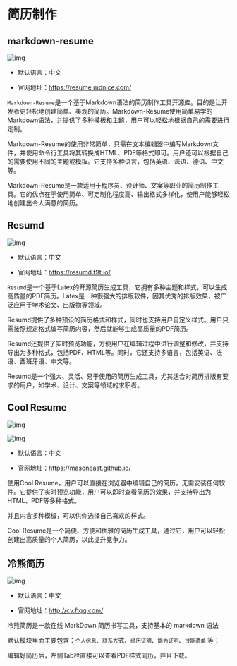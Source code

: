 # 简历制作

## markdown-resume

![img](/images/html/css-frame/other/resume/10004.png)

- 默认语言：中文

- 官网地址：https://resume.mdnice.com/

`Markdown-Resume`是一个基于Markdown语法的简历制作工具开源库。目的是让开发者更轻松地创建简单、美观的简历。Markdown-Resume使用简单易学的Markdown语法，并提供了多种模板和主题，用户可以轻松地根据自己的需要进行定制。

Markdown-Resume的使用非常简单，只需在文本编辑器中编写Markdown文件，并使用命令行工具将其转换成HTML、PDF等格式即可。用户还可以根据自己的需要使用不同的主题或模板。它支持多种语言，包括英语、法语、德语、中文等。

Markdown-Resume是一款适用于程序员、设计师、文案等职业的简历制作工具。它的优点在于使用简单、可定制化程度高、输出格式多样化，使用户能够轻松地创建出令人满意的简历。





## Resumd

![img](/images/html/css-frame/other/resume/10005.png)

- 默认语言：中文

- 官网地址：https://resumd.t9t.io/

`Resumd`是一个基于Latex的开源简历生成工具，它拥有多种主题和样式，可以生成高质量的PDF简历。Latex是一种很强大的排版软件，因其优秀的排版效果，被广泛应用于学术论文、出版物等领域。

Resumd提供了多种预设的简历格式和样式，同时也支持用户自定义样式。用户只需按照规定格式编写简历内容，然后就能够生成高质量的PDF简历。

Resumd还提供了实时预览功能，方便用户在编辑过程中进行调整和修改，并支持导出为多种格式，包括PDF、HTML等。同时，它还支持多语言，包括英语、法语、西班牙语、中文等。

Resumd是一个强大、灵活、易于使用的简历生成工具，尤其适合对简历排版有要求的用户，如学术、设计、文案等领域的求职者。



## Cool Resume

![img](/images/html/css-frame/other/resume/10006.png)

![img](/images/html/css-frame/other/resume/10007.png)

- 默认语言：中文

- 官网地址：https://masoneast.github.io/

使用Cool Resume，用户可以直接在浏览器中编辑自己的简历，无需安装任何软件。它提供了实时预览功能，用户可以即时查看简历的效果，并支持导出为HTML、PDF等多种格式。

并且内含多种模板，可以供你选择自己喜欢的样式。

Cool Resume是一个简便、方便和优雅的简历生成工具，通过它，用户可以轻松创建出高质量的个人简历，以此提升竞争力。



## 冷熊简历

![img](/images/html/css-frame/other/resume/10008.png)

- 默认语言：中文

- 官网地址：http://cv.ftqq.com/

冷熊简历是一款在线 MarkDown 简历书写工具，支持基本的 markdown 语法

默认模块里面主要包含：`个人信息`、`联系方`式、`经历证明`、`能力证明`、`技能清单` 等；

编辑好简历后，左侧Tab栏直接可以查看PDF样式简历，并且下载。
